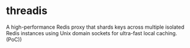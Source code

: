 # threadis
A high-performance Redis proxy that shards keys across multiple isolated Redis instances using Unix domain sockets for ultra-fast local caching. (PoC))
